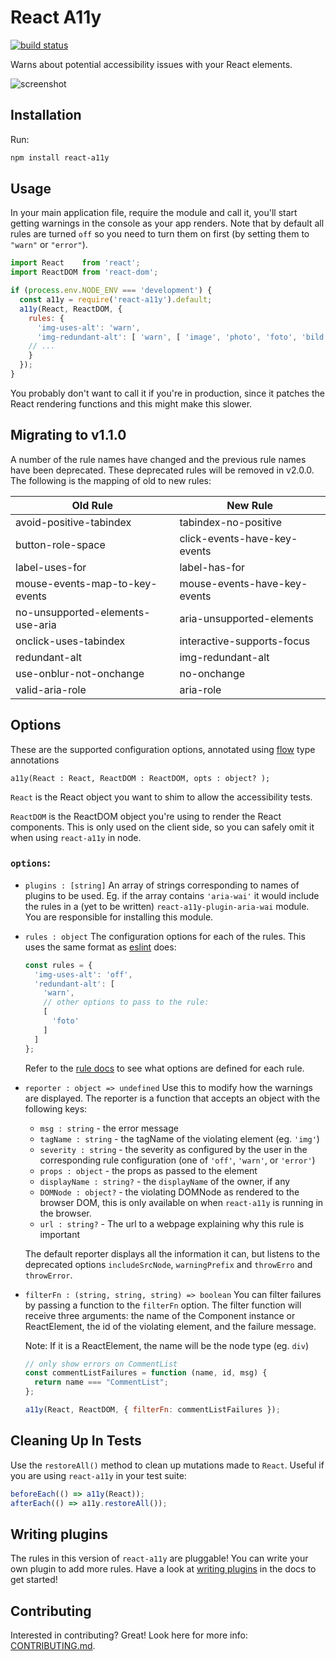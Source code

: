 React A11y
==========

[![build status](https://img.shields.io/travis/reactjs/react-a11y/master.svg?style=flat-square)](https://travis-ci.org/reactjs/react-a11y)

Warns about potential accessibility issues with your React elements.

![screenshot](http://i.imgur.com/naQTETB.png)


## Installation

Run:

```bash
npm install react-a11y
```

## Usage

In your main application file, require the module and call it, you'll start
getting warnings in the console as your app renders.  Note that by default all
rules are turned `off` so you need to turn them on first (by setting them to
`"warn"` or `"error"`).

```javascript
import React    from 'react';
import ReactDOM from 'react-dom';

if (process.env.NODE_ENV === 'development') {
  const a11y = require('react-a11y').default;
  a11y(React, ReactDOM, {
    rules: {
      'img-uses-alt': 'warn',
      'img-redundant-alt': [ 'warn', [ 'image', 'photo', 'foto', 'bild' ]]
    // ...
    }
  });
}
```

You probably don't want to call it if you're in production, since it patches the 
React rendering functions and this might make this slower.

## Migrating to v1.1.0
A number of the rule names have changed and the previous rule names have been deprecated.  These deprecated rules will
be removed in v2.0.0.  The following is the mapping of old to new rules:

| Old Rule      | New Rule    |
| ------------- | ----------- |
| avoid-positive-tabindex | tabindex-no-positive |
| button-role-space | click-events-have-key-events |
| label-uses-for | label-has-for |
| mouse-events-map-to-key-events | mouse-events-have-key-events |
| no-unsupported-elements-use-aria | aria-unsupported-elements |
| onclick-uses-tabindex | interactive-supports-focus |
| redundant-alt | img-redundant-alt |
| use-onblur-not-onchange | no-onchange |
| valid-aria-role | aria-role |

## Options

These are the supported configuration options, annotated using [flow][] type
annotations

```flow js
a11y(React : React, ReactDOM : ReactDOM, opts : object? );
```

`React` is the React object you want to shim to allow the 
accessibility tests.

`ReactDOM` is the ReactDOM object you're using to render the
React components. This is only used on the client side, so you
can safely omit it when using `react-a11y` in node.

### `options`:
  - `plugins : [string]`
    An array of strings corresponding to names of plugins to be used.
    Eg. if the array contains `'aria-wai'` it would include the rules 
    in a (yet to be written) `react-a11y-plugin-aria-wai` module.  You
    are responsible for installing this module.

  - `rules : object`
    The configuration options for each of the rules. This uses the same format
    as [eslint][] does: 
    
    ```javascript
    const rules = {
      'img-uses-alt': 'off',
      'redundant-alt': [
        'warn',
        // other options to pass to the rule:
        [
          'foto'
        ]
      ]
    };
    ```
    
    Refer to the [rule docs](docs/rules) 
    to see what options are defined for each rule.

  - `reporter : object => undefined`
    Use this to modify how the warnings are displayed.
    The reporter is a function that accepts an object with
    the following keys:
    - `msg : string` - the error message
    - `tagName : string` - the tagName of the violating element (eg. `'img'`)
    - `severity : string` - the severity as configured by the user in the 
      corresponding rule configuration (one of `'off'`, `'warn'`, or `'error'`)
    - `props : object` - the props as passed to the element
    - `displayName : string?` - the `displayName` of the owner, if any
    - `DOMNode : object?` - the violating DOMNode as rendered to the browser
      DOM, this is only available on when `react-a11y` is running in the
      browser.
    - `url : string?` - The url to a webpage explaining why this rule
      is important

    The default reporter displays all the information it can, but listens
    to the deprecated options `includeSrcNode`, `warningPrefix` and
    `throwErro` and `throwError`.

  - `filterFn : (string, string, string) => boolean`
    You can filter failures by passing a function to the `filterFn` option. The
    filter function will receive three arguments: the name of the Component
    instance or ReactElement, the id of the violating element, and the failure
    message.

    Note: If it is a ReactElement, the name will be the node type (eg. `div`)

    ```javascript
    // only show errors on CommentList
    const commentListFailures = function (name, id, msg) {
      return name === "CommentList";
    };

    a11y(React, ReactDOM, { filterFn: commentListFailures });
    ```

## Cleaning Up In Tests

Use the `restoreAll()` method to clean up mutations made to `React`.
Useful if you are using `react-a11y` in your test suite:

```javascript
beforeEach(() => a11y(React));
afterEach(() => a11y.restoreAll());
```

## Writing plugins

The rules in this version of `react-a11y` are pluggable!
You can write your own plugin to add more rules.  Have a look at 
[writing plugins](docs/plugins.md) in the
docs to get started!

## Contributing

Interested in contributing?  Great!  Look here for more info: [CONTRIBUTING.md](CONTRIBUTING.md).

[react-a11y]:    https://github.com/reactjs/react-a11y
[eslint]:        http://eslint.org
[flow]:          http://flowtype.org
[eslint-plugin]: https://github.com/evcohen/eslint-plugin-jsx-a11y
[AX]:            https://github.com/GoogleChrome/accessibility-developer-tools/wiki/Audit-Rules
